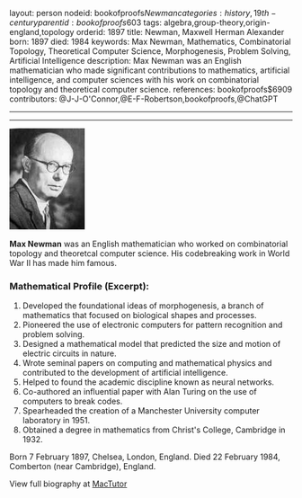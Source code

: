 layout: person
nodeid: bookofproofs$Newman
categories: history,19th-century
parentid: bookofproofs$603
tags: algebra,group-theory,origin-england,topology
orderid: 1897
title: Newman, Maxwell Herman Alexander
born: 1897
died: 1984
keywords: Max Newman, Mathematics, Combinatorial Topology, Theoretical Computer Science, Morphogenesis, Problem Solving, Artificial Intelligence
description: Max Newman was an English mathematician who made significant contributions to mathematics, artificial intelligence, and computer sciences with his work on combinatorial topology and theoretical computer science.
references: bookofproofs$6909
contributors: @J-J-O'Connor,@E-F-Robertson,bookofproofs,@ChatGPT

---



---

![Newman.jpg](https://github.com/bookofproofs/bookofproofs.github.io/blob/main/_sources/_assets/images/portraits/Newman.jpg?raw=true)

**Max Newman** was an English mathematician who worked on combinatorial topology and theoretcal computer science. His codebreaking work in World War II has made him famous.

### Mathematical Profile (Excerpt):
1. Developed the foundational ideas of morphogenesis, a branch of mathematics that focused on biological shapes and processes.
2. Pioneered the use of electronic computers for pattern recognition and problem solving.
3. Designed a mathematical model that predicted the size and motion of electric circuits in nature.
4. Wrote seminal papers on computing and mathematical physics and contributed to the development of artificial intelligence.
5. Helped to found the academic discipline known as neural networks.
6. Co-authored an influential paper with Alan Turing on the use of computers to break codes. 
7. Spearheaded the creation of a Manchester University computer laboratory in 1951.
8. Obtained a degree in mathematics from Christ's College, Cambridge in 1932.

Born 7 February 1897, Chelsea, London, England. Died 22 February 1984, Comberton (near Cambridge), England.

View full biography at [MacTutor](https://mathshistory.st-andrews.ac.uk/Biographies/Newman/)
